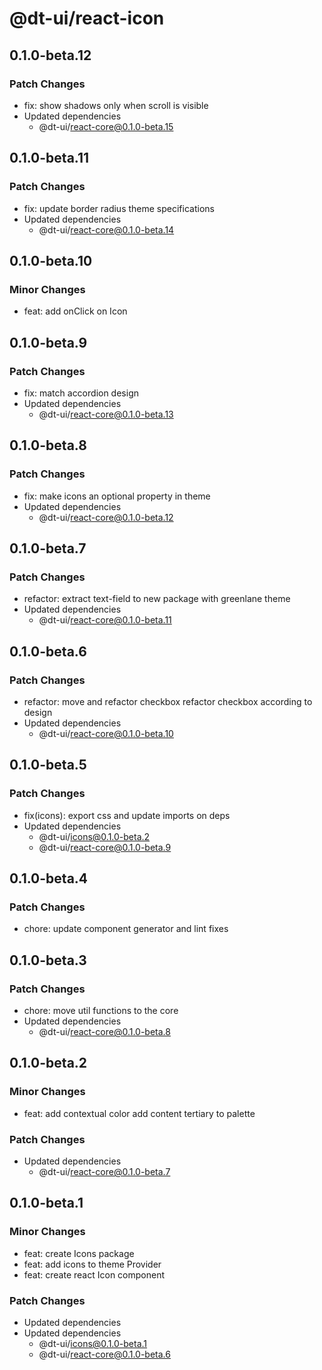 # @dt-ui/react-icon

## 0.1.0-beta.12

### Patch Changes

- fix: show shadows only when scroll is visible
- Updated dependencies
  - @dt-ui/react-core@0.1.0-beta.15

## 0.1.0-beta.11

### Patch Changes

- fix: update border radius theme specifications
- Updated dependencies
  - @dt-ui/react-core@0.1.0-beta.14

## 0.1.0-beta.10

### Minor Changes

- feat: add onClick on Icon

## 0.1.0-beta.9

### Patch Changes

- fix: match accordion design
- Updated dependencies
  - @dt-ui/react-core@0.1.0-beta.13

## 0.1.0-beta.8

### Patch Changes

- fix: make icons an optional property in theme
- Updated dependencies
  - @dt-ui/react-core@0.1.0-beta.12

## 0.1.0-beta.7

### Patch Changes

- refactor: extract text-field to new package with greenlane theme
- Updated dependencies
  - @dt-ui/react-core@0.1.0-beta.11

## 0.1.0-beta.6

### Patch Changes

- refactor: move and refactor checkbox refactor checkbox according to design
- Updated dependencies
  - @dt-ui/react-core@0.1.0-beta.10

## 0.1.0-beta.5

### Patch Changes

- fix(icons): export css and update imports on deps
- Updated dependencies
  - @dt-ui/icons@0.1.0-beta.2
  - @dt-ui/react-core@0.1.0-beta.9

## 0.1.0-beta.4

### Patch Changes

- chore: update component generator and lint fixes

## 0.1.0-beta.3

### Patch Changes

- chore: move util functions to the core
- Updated dependencies
  - @dt-ui/react-core@0.1.0-beta.8

## 0.1.0-beta.2

### Minor Changes

- feat: add contextual color add content tertiary to palette

### Patch Changes

- Updated dependencies
  - @dt-ui/react-core@0.1.0-beta.7

## 0.1.0-beta.1

### Minor Changes

- feat: create Icons package
- feat: add icons to theme Provider
- feat: create react Icon component

### Patch Changes

- Updated dependencies
- Updated dependencies
  - @dt-ui/icons@0.1.0-beta.1
  - @dt-ui/react-core@0.1.0-beta.6
